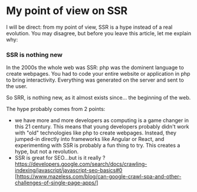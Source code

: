 
# My point of view on SSR

I will be direct: from my point of view, SSR is a hype instead of a real evolution. You may disagree, but before you leave this article, let me explain why:

### SSR is nothing new

In the 2000s the whole web was SSR: php was the dominent language to create webpages.
You had to code your entire website or application in php to bring interactivity.
Everything was generated on the server and sent to the user.

So SRR, is nothing new, as it almost exists since... the beginning of the web.


The hype probably comes from 2 points:

- we have more and more developers as computing is a game changer in this 21 century.
  This means that young developers probably didn't work with "old" technologies like php to create webpages.
  Instead, they jumped-in directly into frameworks like Angular or React, and experimenting with SSR is probably a fun thing to try.
  This creates a hype, but not a revolution.
- SSR is great for SEO...but is it really ? https://developers.google.com/search/docs/crawling-indexing/javascript/javascript-seo-basics#0 [https://www.mazeless.com/blog/can-google-crawl-spa-and-other-challenges-of-single-page-apps/]

